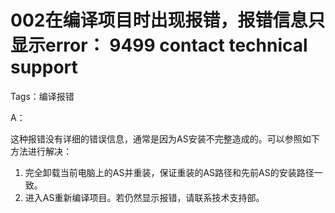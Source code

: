 # 002在编译项目时出现报错，报错信息只显示error： 9499 contact technical support
Tags：编译报错

A： 

这种报错没有详细的错误信息，通常是因为AS安装不完整造成的。可以参照如下方法进行解决：

1. 完全卸载当前电脑上的AS并重装，保证重装的AS路径和先前AS的安装路径一致。
2. 进入AS重新编译项目。若仍然显示报错，请联系技术支持部。